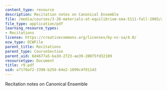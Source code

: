 ```yaml
---
content_type: resource
description: Recitation notes on Canonical Ensemble
file: /media/courses/3-20-materials-at-equilibrium-sma-5111-fall-2003/a71f0af23398b25664e21899c4f01143_r9.pdf
file_type: application/pdf
learning_resource_types:
- Recitations
license: https://creativecommons.org/licenses/by-nc-sa/4.0/
ocw_type: OCWFile
parent_title: Recitations
parent_type: CourseSection
parent_uid: 6d4677a5-ba3d-2723-ae39-20075fd32109
resourcetype: Document
title: r9.pdf
uid: a71f0af2-3398-b256-64e2-1899c4f01143
---
```

Recitation notes on Canonical Ensemble